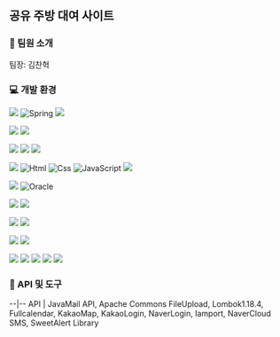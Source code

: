 ##   공유 주방 대여 사이트

### 💁 팀원 소개
팀장: 김찬혁

### 💻 개발 환경
<img src="https://img.shields.io/badge/Framework-%23121011?style=for-the-badge"> <img alt="Spring" src ="https://img.shields.io/badge/spring-%236DB33F.svg?style=for-the-badge&logo=spring&logoColor=white"/> <img src="https://img.shields.io/badge/bootstrap-%238511FA.svg?style=for-the-badge&logo=bootstrap&logoColor=white"/> 

<img src="https://img.shields.io/badge/library-%23121011?style=for-the-badge"> <img src="https://img.shields.io/badge/jquery-%230769AD.svg?style=for-the-badge&logo=jquery&logoColor=white"/>

<img src="https://img.shields.io/badge/IDE-%23121011?style=for-the-badge"> <img src="https://img.shields.io/badge/Eclipse-FE7A16.svg?style=for-the-badge&logo=Eclipse&logoColor=white"/> <img src="https://img.shields.io/badge/Visual%20Studio%20Code-0078d7.svg?style=for-the-badge&logo=visual-studio-code&logoColor=white"/>

<img src="https://img.shields.io/badge/Language-%23121011?style=for-the-badge"> <img alt="Html" src ="https://img.shields.io/badge/HTML5-E34F26.svg?&style=for-the-badge&logo=HTML5&logoColor=white"/> <img alt="Css" src ="https://img.shields.io/badge/CSS3-1572B6.svg?&style=for-the-badge&logo=CSS3&logoColor=white"/> <img alt="JavaScript" src ="https://img.shields.io/badge/JavaScriipt-F7DF1E.svg?&style=for-the-badge&logo=JavaScript&logoColor=black"/> <img src="https://img.shields.io/badge/java-%23ED8B00?style=for-the-badge&logo=openjdk&logoColor=white"> 

<img src="https://img.shields.io/badge/DB-%23121011?style=for-the-badge"> <img alt="Oracle" src="https://img.shields.io/badge/Oracle-F80000?style=for-the-badge&logo=oracle&logoColor=white"/> 

<img src="https://img.shields.io/badge/server-%23121011?style=for-the-badge"> <img src="https://img.shields.io/badge/apache%20tomcat-%23F8DC75.svg?style=for-the-badge&logo=apache-tomcat&logoColor=black"/>

<img src="https://img.shields.io/badge/OS-%23121011?style=for-the-badge"> <img src="https://img.shields.io/badge/Windows-0078D6?style=for-the-badge&logo=windows&logoColor=white"/>

<img src="https://img.shields.io/badge/hosting-%23121011?style=for-the-badge"> <img src="https://img.shields.io/badge/AWS-%23FF9900.svg?style=for-the-badge&logo=amazon-aws&logoColor=white"/>

<img src="https://img.shields.io/badge/other-%23121011?style=for-the-badge"> <img src="https://img.shields.io/badge/docker-%230db7ed.svg?style=for-the-badge&logo=docker&logoColor=white"/> <img src="https://img.shields.io/badge/github-%23121011.svg?style=for-the-badge&logo=github&logoColor=white"/> <img src="https://img.shields.io/badge/Notion-%23000000.svg?style=for-the-badge&logo=notion&logoColor=white"/> <img src="https://img.shields.io/badge/Slack-4A154B?style=for-the-badge&logo=slack&logoColor=white"/>

### 🔨 API 및 도구
--|--
API | JavaMail API, Apache Commons FileUpload, Lombok1.18.4, Fullcalendar, KakaoMap, KakaoLogin, NaverLogin, Iamport, NaverCloud SMS, SweetAlert Library

